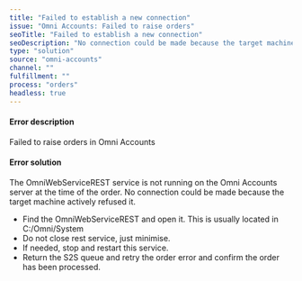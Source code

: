 ```yaml
---
title: "Failed to establish a new connection"
issue: "Omni Accounts: Failed to raise orders"
seoTitle: "Failed to establish a new connection"
seoDescription: "No connection could be made because the target machine actively refused it."
type: "solution"
source: "omni-accounts"
channel: ""
fulfillment: ""
process: "orders"
headless: true
---
```


#### Error description
Failed to raise orders in Omni Accounts

#### Error solution

The OmniWebServiceREST service is not running on the Omni Accounts server at the time of the order.
No connection could be made because the target machine actively refused it.

- Find the OmniWebServiceREST and open it. This is usually located in C:/Omni/System
- Do not close rest service, just minimise.
- If needed, stop and restart this service.
- Return the S2S queue and retry the order error and confirm the order has been processed.




